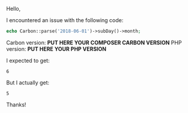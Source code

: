 Hello,

I encountered an issue with the following code:
```php
echo Carbon::parse('2018-06-01')->subDay()->month;
```
Carbon version: **PUT HERE YOUR COMPOSER CARBON VERSION**
PHP version: **PUT HERE YOUR PHP VERSION**
<!--
Run the command `composer show nesbot/carbon`
to get "versions"
Use `echo phpversion();`
to get PHP version.

Some bugs may be related to your context, settings,
macros, timezone or language. For that reason, try to
reproduce your bug using the below editor:
https://try-carbon.herokuapp.com/?theme=xcode&export&embed

Use the [Options] button to change the version of Carbon
you wish to use.

When you can reproduce the bug you can use the [Export] 
button. Copy the link of the newly opened tab and paste 
it in this issue, this way we can very easily reproduce 
your bug.
-->

I expected to get:
```
6
```
<!--
Always specify your expectations, each use has their own.
You may want to account for daylight saving time or 
timezones, someone else may not.
-->

But I actually get:
```
5
```
<!--
If you did not succeed to get the same result in
https://try-carbon.herokuapp.com/ then precise the
result you get.
-->

Thanks!
